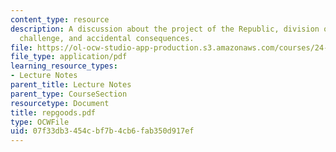 ```yaml
---
content_type: resource
description: A discussion about the project of the Republic, division of goods, Glaucon's
  challenge, and accidental consequences.
file: https://ol-ocw-studio-app-production.s3.amazonaws.com/courses/24-200-ancient-philosophy-fall-2004/07f33db3454cbf7b4cb6fab350d917ef_repgoods.pdf
file_type: application/pdf
learning_resource_types:
- Lecture Notes
parent_title: Lecture Notes
parent_type: CourseSection
resourcetype: Document
title: repgoods.pdf
type: OCWFile
uid: 07f33db3-454c-bf7b-4cb6-fab350d917ef
---
```


